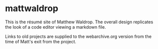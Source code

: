 # mattwaldrop

This is the résumé site of Matthew Waldrop. The overall design replicates the look of a code editor viewing a markdown file.

Links to old projects are supplied to the webarchive.org version from the time of Matt's exit from the project.
